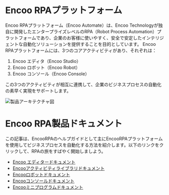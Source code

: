 # Encoo RPAプラットフォーム

Encoo RPAプラットフォーム（Encoo Automate）は、Encoo Technologyが独自に開発したエンタープライズレベルのRPA（Robot Process Automation）プラットフォームであり、企業のお客様に使いやすく、安全で安定したインテリジェントな自動化ソリューションを提供することを目的としています。 Encoo RPAプラットフォームには、3つのコアアクティビティがあり、それぞれは：

1. Encoo エディタ（Encoo Studio）
2. Encoo ロボット（Encoo Robot）
3. Encoo コンソール（Encoo Console）

この3つのアクティビティが相互に連携して、企業のビジネスプロセスの自動化の素早く実現をサポートします。

![製品アーキテクチャ図](https://docimages.blob.core.chinacloudapi.cn/images/encoo-structure.png)

# Encoo RPA製品ドキュメント

この記事は、EncooRPAのヘルプガイドとして主にEncooRPAプラットフォームを使用してビジネスプロセスを自動化する方法を紹介します。以下のリンクをクリックして、RPAの旅をすばやく開始しましよう。

- [Encoo エディタードキュメント](https://academy.encoo.com/ja-jp/wiki/Studio/Introduction/Introduction.md)
- [Encooアクティビティライブラリドキュメント](https://academy.encoo.com/ja-jp/wiki/Activities/ComponentsIntroduction.md)
- [Encooロボットドキュメント](https://academy.encoo.com/ja-jp/wiki/Robot/aboutRobot.md)
- [Encooコンソールドキュメント](https://academy.encoo.com/ja-jp/wiki/Console/register.md)
- [Encooミニプログラムドキュメント](./Apps/aboutApps.md?_v=v2020.4)
